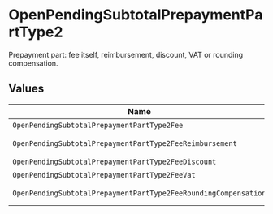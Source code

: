 # OpenPendingSubtotalPrepaymentPartType2

Prepayment part: fee itself, reimbursement, discount, VAT or rounding compensation.


## Values

| Name                                                            | Value                                                           |
| --------------------------------------------------------------- | --------------------------------------------------------------- |
| `OpenPendingSubtotalPrepaymentPartType2Fee`                     | fee                                                             |
| `OpenPendingSubtotalPrepaymentPartType2FeeReimbursement`        | fee-reimbursement                                               |
| `OpenPendingSubtotalPrepaymentPartType2FeeDiscount`             | fee-discount                                                    |
| `OpenPendingSubtotalPrepaymentPartType2FeeVat`                  | fee-vat                                                         |
| `OpenPendingSubtotalPrepaymentPartType2FeeRoundingCompensation` | fee-rounding-compensation                                       |
